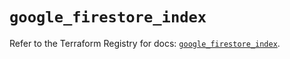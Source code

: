 # `google_firestore_index`

Refer to the Terraform Registry for docs: [`google_firestore_index`](https://registry.terraform.io/providers/hashicorp/google-beta/6.18.1/docs/resources/google_firestore_index).
